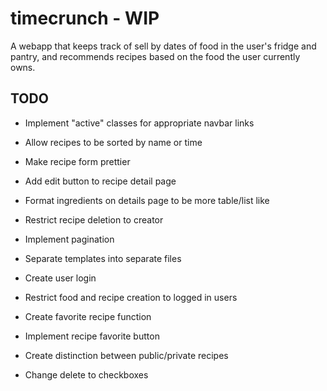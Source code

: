 # timecrunch - WIP

A webapp that keeps track of sell by dates of food in the user's fridge and pantry, and recommends recipes based on the food the user currently owns.

## TODO

* Implement "active" classes for appropriate navbar links

* Allow recipes to be sorted by name or time

* Make recipe form prettier

* Add edit button to recipe detail page

* Format ingredients on details page to be more table/list like

* Restrict recipe deletion to creator

* Implement pagination

* Separate templates into separate files

* Create user login

* Restrict food and recipe creation to logged in users

* Create favorite recipe function

* Implement recipe favorite button

* Create distinction between public/private recipes

* Change delete to checkboxes